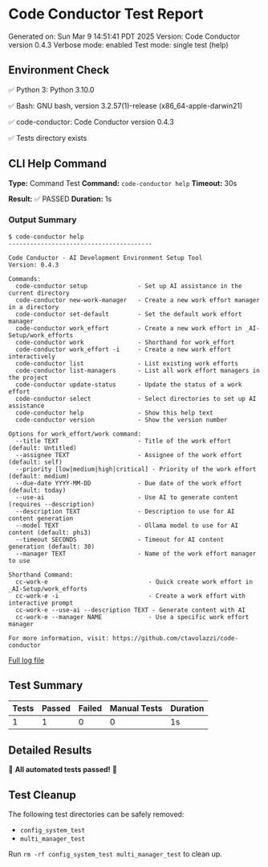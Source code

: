 # Code Conductor Test Report
Generated on: Sun Mar  9 14:51:41 PDT 2025
Version: Code Conductor version 0.4.3
Verbose mode: enabled
Test mode: single test (help)

## Environment Check
✅ Python 3: Python 3.10.0

✅ Bash: GNU bash, version 3.2.57(1)-release (x86_64-apple-darwin21)

✅ code-conductor: Code Conductor version 0.4.3

✅ Tests directory exists

## CLI Help Command
**Type:** Command Test
**Command:** `code-conductor help`
**Timeout:** 30s

**Result:** ✅ PASSED
**Duration:** 1s
### Output Summary
```
$ code-conductor help
----------------------------------------

Code Conductor - AI Development Environment Setup Tool
Version: 0.4.3

Commands:
  code-conductor setup              - Set up AI assistance in the current directory
  code-conductor new-work-manager   - Create a new work effort manager in a directory
  code-conductor set-default        - Set the default work effort manager
  code-conductor work_effort        - Create a new work effort in _AI-Setup/work_efforts
  code-conductor work               - Shorthand for work_effort
  code-conductor work_effort -i     - Create a new work effort interactively
  code-conductor list               - List existing work efforts
  code-conductor list-managers      - List all work effort managers in the project
  code-conductor update-status      - Update the status of a work effort
  code-conductor select             - Select directories to set up AI assistance
  code-conductor help               - Show this help text
  code-conductor version            - Show the version number

Options for work_effort/work command:
  --title TEXT                      - Title of the work effort (default: Untitled)
  --assignee TEXT                   - Assignee of the work effort (default: self)
  --priority [low|medium|high|critical] - Priority of the work effort (default: medium)
  --due-date YYYY-MM-DD             - Due date of the work effort (default: today)
  --use-ai                          - Use AI to generate content (requires --description)
  --description TEXT                - Description to use for AI content generation
  --model TEXT                      - Ollama model to use for AI content (default: phi3)
  --timeout SECONDS                 - Timeout for AI content generation (default: 30)
  --manager TEXT                    - Name of the work effort manager to use

Shorthand Command:
  cc-work-e                            - Quick create work effort in _AI-Setup/work_efforts
  cc-work-e -i                         - Create a work effort with interactive prompt
  cc-work-e --use-ai --description TEXT - Generate content with AI
  cc-work-e --manager NAME             - Use a specific work effort manager

For more information, visit: https://github.com/ctavolazzi/code-conductor
```

[Full log file](test_reports/CLI_Help_Command_2025-03-09_14-51-41.log)

## Test Summary

| Tests | Passed | Failed | Manual Tests | Duration |
|-------|--------|--------|-------------|----------|
| 1 | 1 | 0 | 0 | 1s |

## Detailed Results

🎉 **All automated tests passed!** 🎉

## Test Cleanup
The following test directories can be safely removed:
- `config_system_test`
- `multi_manager_test`

Run `rm -rf config_system_test multi_manager_test` to clean up.
